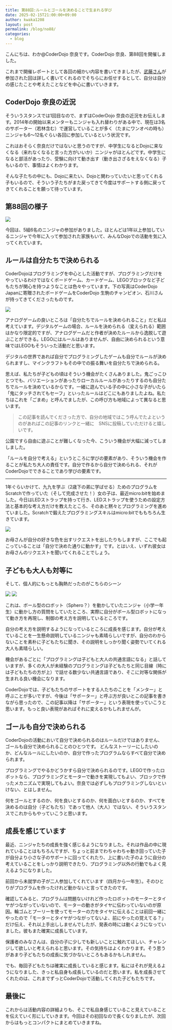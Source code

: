 ```yaml
---
title: 第88回:ルールとゴールを決めることで生まれる学び
date: 2025-02-15T21:00:00+09:00
author: kwaka1208
layout: post
permalink: /blog/no88/
categories:
  - blog
---
```

こんにちは、わか@CoderDojo 奈良です。CoderDojo 奈良、第88回を開催しました。

これまで開催レポートとして各回の細かい内容を書いてきましたが、[武藤さん](https://x.com/610t)が参加された回は詳しく書いてくれるのでそちらにお任せするとして、自分は自分の感じたことや考えたことなどを中心に書いていきます。

## CoderDojo 奈良の近況
そういうスタンスでは1回目なので、まずはCoderDojo 奈良の近況をお伝えします。2014年の開始以来メンターもニンジャも入れ替わりがある中で、現在は3名のサポーター（若林含む）で運営していることが多く（たまにワンオペの時も）ニンジャも6〜12名ぐらい各回に参加しているという状況です。

これはおそらく奈良だけではないと思うのですが、中学生になるとDojoに来なくなる（来れなくなると言った方がいいか）ニンジャがほとんどです。中学生になると部活があったり、受験に向けて動き出す（動き出さざるをえなくなる）子もいるので、事情はよくわかります。

そんな子たちの中にも、Dojoに来たい、Dojoと関わっていたいと思ってくれる子もいるので、そういう子たちがまた戻ってきて今度はサポートする側に戻ってきてくれることを願って待っています。

## 第88回の様子

![](/assets/images/2025/02/01.jpg)

今回は、5組6名のニンジャの参加がありました。ほとんどは1年以上参加しているニンジャで今年に入って参加された家族もいて、みんなDojoでの活動を気に入ってくれています。

## ルールは自分たちで決められる
CoderDojoはプログラミングを中心とした活動ですが、プログラミングだけをやっているわけではなくボードゲーム、カードゲーム、LEGOブロックなど子どもたちが関心を持つようなことは色々やっています。下の写真はCoderDojo Japanに寄贈されたボードゲームをCoderDojo 生駒のチャンピオン、石川さんが持ってきてくださったものです。

![](/assets/images/2025/02/02.jpg)

アナログゲームの良いところは「自分たちでルールを決められること」だと私は考えています。デジタルゲームの場合、ルールを決められる（変えられる）範囲はかなり限定的ですが、アナログゲームだと作者が決めたルールから逸脱して遊ぶことができる。LEGOにはルールはありませんが、自由に決められるという意味ではLEGOもそういった活動だと思います。

デジタルの世界であれば自分でプログラミングしたゲームも自分でルールが決められますし、マインクラフトもその中での振る舞いを自分たちで決められる。

思えば、私たちが子どもの頃はそういう機会がたくさんありました。鬼ごっこひとつでも、バリエーションがあったりローカルルールがあったりするのも自分たちでルールを決めているからです。一緒に遊んでいる子の中に小さな子がいたら「鬼にタッチされてもセーフ」といったルールはどこにもありましたよね。私たちはこれを「ごまめ」と呼んでましたが、この呼び方も地域によって異なると思います。

> この記事を読んでくださった方で、自分の地域ではこう呼んでたよというのがあればこの記事のリンクと一緒に　SNSに投稿していただけると嬉しいです。

公園ですら自由に遊ぶことが難しくなった今、こういう機会が大幅に減ってしましました。

「ルールを自分で考える」というところに学びの要素があり、そういう機会を作ることが私たち大人の責任です。自分で作るから自分で決められる、それがCoderDojoでできることであり学びの要素です。

---
1年ぐらいかけて、九九を学ぶ（2歳下の弟に学ばせる）ためのプログラムをScratchで作っていた（そして完成させた！）女の子は、最近micro:bitを始めました。今日はLEDストラップを持って行き、LEDストラップを使うための設定方法と基本的な考え方だけを教えたところ、そのあと黙々とプログラミングを進めていました。Scratchで鍛えたプログラミングスキルはmicro:bitでももちろん生きています。

![](/assets/images/2025/02/03.jpg)

お母さんが自分の好きな色を出すリクエストを出したりもしますが、ここでも起こっていることは「自分で決めた通りに動かす」です。とはいえ、いずれ彼女はお母さんのリクエストを聞いてくれることでしょう。

## 子どもも大人も対等に
そして、個人的にもっとも胸熱だったのがこちらのシーン

![](/assets/images/2025/02/04.jpg)
![](/assets/images/2025/02/05.jpg)

これは、ボール型のロボット（Sphero？）を動かしていたニンジャ（小学一年生）に動かし方の質問をしていたところ、実際に自分がボール型ロボットになって動き方を再現し、制御の考え方を説明しているところです。

自分の考え方を説明するようになっているところに成長を感じます。自分が考えていることを一生懸命説明しているニンジャも素晴らしいですが、自分のわからないことを素朴に子どもたちに聞き、その説明をしっかり聞く姿勢でいてくれる大人も素晴らしい。

機会があるごとに「プログラミングは子どもと大人の共通言語になる」と話していますが、多くの大人が未経験のプログラミングは子どもたちと同じ目線（時には子どもたちの方が上）で話せる数少ない共通言語であり、そこに対等な関係が生まれる良い機会になります。

CoderDojoでは、子どもたちのサポートをする人たちのことを「メンター」と呼ぶことが多いですが、今後は「サポーター」と呼ぶ方が良いとこの記事を書きながら思ったので、この記事以降は「サポーター」という表現を使っていこうと思います。もっと良い表現があればそれに変えるかもしれませんが。

## ゴールも自分で決められる
CoderDojoの活動において自分で決められるのはルールだけではありません、ゴールも自分で決められることのひとつです。
どんなストーリーにしたいのか、どんなルールにしたいのか、自分で作ったプログラムならすべて自分で決められます。

プログラミングでやるかどうかすら自分で決められるのです。LEGOで作ったロボットなら、プログラミングとモーターで動きを実現してもよい、ブロックで作ったメカニズムで実現してもよい。奈良では必ずしもプログラミングしないといけない、とはしません。

何をゴールとするのか、何を良いとするのか、何を面白いとするのか、すべてを決めるのは自分（子どもたち）であって他人（大人）ではない、そういうスタンスでこれからもやっていこうと思います。

## 成長を感じています
最近、ニンジャたちの成長を強く感じるようになりました。それは作品の中に現れていることはもちろんですが、ちょっと前までわちゃわちゃ動き回っていた子が自分より小さな子のサポートに回ってくれたり、上に書いた子のように自分の考えていることをしっかり説明できたり、プログラミング以外の行動でもよく見えるようになりました。

前回から未就学の子が二人参加してくれています（四月から一年生）。そのひとりがプログラムを作ったけれど動かないと言ってきたのです。

確認してみると、プログラムは問題ないけれど作ったロボットのモーターとタイヤがつながっていないので、モーターの動きがタイヤに伝わっていないのが原因。輪ゴムとプーリーを使ってモーターの力をタイヤに伝えることは前回一緒にやったので「モーターとタイヤがつながってないよ、前にやったの覚えてる？」だけ伝え、それ以上手出ししませんでしたが、発表の時には動くようになっていました。彼もまた確実に成長しています。

保護者のみなさんは、自分の子に少しでも新しいことに触れてほしい、チャレンジして欲しいと考えられると思います。その気持ちはよくわかります。そう思うがあまり子どもたちの成長に気づかないところもあるかもしれません。

でも、毎回子どもたちは確実に成長していると感じます。私にはそれが見えるようになりました、きっと私自身も成長しているのだと思います。私を成長させてくれたのは、これまでずっとCoderDojoで活動してくれた子どもたちです。

## 最後に
これからは活動内容の詳細よりも、そこで私自身感じていること見えていることを伝えていく形にしていきます。今回はその初回なので長くなりましたが、次回からはもっとコンパクトにまとめていきますね。